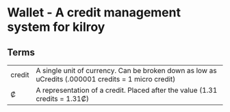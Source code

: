 # Wallet - A credit management system for kilroy

## Terms
| | |
| --- | --- |
| credit | A single unit of currency.  Can be broken down as low as uCredits (.000001 credits = 1 micro credit) |
| ₡ | A representation of a credit.  Placed after the value (1.31 credits = 1.31₡) 
